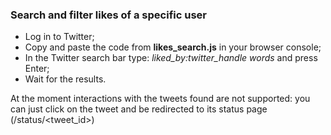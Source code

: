 ### Search and filter likes of a specific user

- Log in to Twitter;
- Copy and paste the code from **likes_search.js** in your browser console;
- In the Twitter search bar type: *liked_by:twitter_handle words* and press Enter;
- Wait for the results.

At the moment interactions with the tweets found are not supported: you can just click on the tweet and be redirected to its status page (/status/<tweet_id>)
